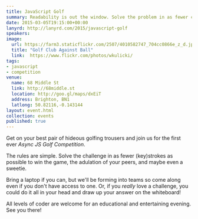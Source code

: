 ```yaml
---
title: JavaScript Golf
summary: Readability is out the window. Solve the problem in as fewer characters as possible!
date: 2015-03-05T19:15:00+00:00
lanyrd: http://lanyrd.com/2015/javascript-golf
speakers:
image:
  url: https://farm3.staticflickr.com/2507/4010582747_704cc0866e_z_d.jpg
  title: "Golf Club Against Ball"
  link:  https://www.flickr.com/photos/wkulicki/
tags:
- javascript
- competition
venue:
  name: 68 Middle St
  link: http://68middle.st
  location: http://goo.gl/maps/dxEiT
  address: Brighton, BN1
  latlong: 50.82116,-0.143144
layout: event.html
collection: events
published: true
---
```


Get on your best pair of hideous golfing trousers and join us for the first ever _Async JS Golf Competition_.

The rules are simple. Solve the challenge in as fewer (key)strokes as possible to win the game, the adulation of your peers, and maybe even a sweetie.

Bring a laptop if you can, but we'll be forming into teams so come along even if you don't have access to one. Or, if you _really_ love a challenge, you could do it all in your head and draw up your answer on the whiteboard!

All levels of coder are welcome for an educational and entertaining evening. See you there!
